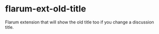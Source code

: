 # flarum-ext-old-title
Flarum extension that will show the old title too if you change a discussion title.

